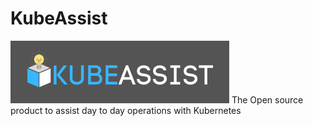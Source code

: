 # KubeAssist
![alt text](https://raw.githubusercontent.com/braveior/KubeAssist/main/Braveior.KubeAssist/Braveior.KubeAssist/wwwroot/images/kubeassist_logo.png)
The Open source product to assist day to day operations with Kubernetes

